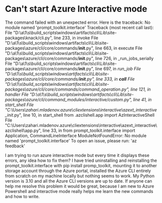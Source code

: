 
# Can't start Azure Interactive mode

The command failed with an unexpected error.
Here is the traceback:
No module named 'prompt_toolkit.interface'
Traceback (most recent call last):
  File "D:\a\1\s\build_scripts\windows\artifacts\cli\Lib\site-packages\knack/cli.py", line 233, in invoke
  File "D:\a\1\s\build_scripts\windows\artifacts\cli\Lib\site-packages\azure/cli/core/commands/__init__.py", line 663, in execute
  File "D:\a\1\s\build_scripts\windows\artifacts\cli\Lib\site-packages\azure/cli/core/commands/__init__.py", line 726, in _run_jobs_serially
  File "D:\a\1\s\build_scripts\windows\artifacts\cli\Lib\site-packages\azure/cli/core/commands/__init__.py", line 697, in _run_job
  File "D:\a\1\s\build_scripts\windows\artifacts\cli\Lib\site-packages\azure/cli/core/commands/__init__.py", line 333, in __call__
  File "D:\a\1\s\build_scripts\windows\artifacts\cli\Lib\site-packages\azure/cli/core/commands/command_operation.py", line 121, in handler
  File "D:\a\1\s\build_scripts\windows\artifacts\cli\Lib\site-packages\azure/cli/command_modules/interactive/custom.py", line 41, in start_shell
  File "C:\Users\zahari.mladenov\.azure\cliextensions\interactive\azext_interactive\__init__.py", line 10, in start_shell
    from .azclishell.app import AzInteractiveShell
  File "C:\Users\zahari.mladenov\.azure\cliextensions\interactive\azext_interactive\azclishell\app.py", line 33, in <module>
    from prompt_toolkit.interface import Application, CommandLineInterface
ModuleNotFoundError: No module named 'prompt_toolkit.interface'
To open an issue, please run: 'az feedback'


I am trying to run azure interactive mode but every time it displays these errors, any idea how to fix them?
I have tried uninstalling and reinstalling the prompt_toolkit.interface with pip install promp_toolkit, mounting it to another storage account through the Azure portal, installed the Azure CLI entirely from scratch on my machine locally but nothing seems to work. My Python version is 3.10 and all the Azure CLI versions are up to date. If anyone can help me resolve this problem it would be great, because I am new to Azure Powershell and interactive mode really helps me learn the new commands and how to write.

        